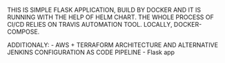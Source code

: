 THIS IS SIMPLE FLASK APPLICATION, BUILD BY DOCKER AND IT IS RUNNING WITH THE HELP OF HELM CHART. THE WHOLE PROCESS OF CI/CD RELIES ON TRAVIS AUTOMATION TOOL. LOCALLY, DOCKER-COMPOSE. 

ADDITIONALY:
    - AWS + TERRAFORM ARCHITECTURE AND ALTERNATIVE JENKINS CONFIGURATION AS CODE PIPELINE
    - Flask app